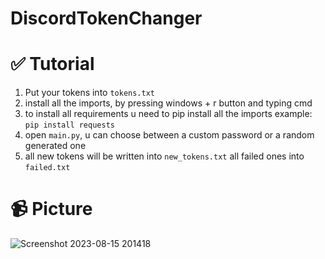 # DiscordTokenChanger

# **✅ Tutorial**

1. Put your tokens into ``tokens.txt``
2. install all the imports, by pressing windows + r button and typing cmd
3. to install all requirements u need to pip install all the imports example: ``pip install requests``
4. open ``main.py``, u can choose between a custom password or a random generated one
5. all new tokens will be written into ``new_tokens.txt`` all failed ones into ``failed.txt``

# **📹 Picture**
![Screenshot 2023-08-15 201418](https://github.com/TheKindDeveloper/DiscordTokenChanger/assets/129861526/3325796e-ae93-4f3f-b2f3-94072a7494ae)
